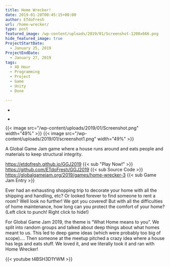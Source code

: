 ```yaml
---
title: Home Wrecker!
date: 2019-01-28T00:45:15+00:00
author: ETdoFresh
url: /home-wrecker/
type: post
featured_image: /wp-content/uploads/2019/01/Screenshot-1200x666.png
hide_featured_image: true
ProjectStartDate:
  - January 25, 2019
ProjectEndDate:
  - January 27, 2019
tags:
  - 48 Hour
  - Programming
  - Project
  - Game
  - Unity
  - Done

---
```

<ul class="wp-block-gallery columns-2 is-cropped">
  <li class="blocks-gallery-item">
    <figure><img src="https://www.etdofresh.com/wp-content/uploads/2019/01/Screenshot-1024x568.png" alt="" data-id="1477" data-link="https://www.etdofresh.com/home-wrecker/screenshot-3/" class="wp-image-1477" srcset="http://localhost/wp-content/uploads/2019/01/Screenshot-1024x568.png 1024w, http://localhost/wp-content/uploads/2019/01/Screenshot-1080x599.png 1080w, http://localhost/wp-content/uploads/2019/01/Screenshot-300x166.png 300w, http://localhost/wp-content/uploads/2019/01/Screenshot-768x426.png 768w, http://localhost/wp-content/uploads/2019/01/Screenshot-1200x666.png 1200w" sizes="(max-width: 1024px) 100vw, 1024px" /></figure>
  </li>
  <li class="blocks-gallery-item">
    <figure><img src="https://www.etdofresh.com/wp-content/uploads/2019/01/screenshot1-1024x576.png" alt="" data-id="1479" data-link="https://www.etdofresh.com/home-wrecker/screenshot1/" class="wp-image-1479" srcset="http://localhost/wp-content/uploads/2019/01/screenshot1-1024x576.png 1024w, http://localhost/wp-content/uploads/2019/01/screenshot1-300x169.png 300w, http://localhost/wp-content/uploads/2019/01/screenshot1-768x432.png 768w, http://localhost/wp-content/uploads/2019/01/screenshot1-1200x675.png 1200w, http://localhost/wp-content/uploads/2019/01/screenshot1.png 1920w" sizes="(max-width: 1024px) 100vw, 1024px" /></figure>
  </li>
</ul>

{{< image src="/wp-content/uploads/2019/01/Screenshot.png" width="49%" >}} {{< image src="/wp-content/uploads/2019/01/screenshot1.png" width="49%" >}}

A Global Game Jam game where a house runs around and eats people and materials to keep structural integrity.

https://etdofresh.github.io/GGJ2019 {{< sub "Play Now!" >}}  
https://github.com/ETdoFresh/GGJ2019 {{< sub Source Code >}}  
https://globalgamejam.org/2019/games/home-wrecker-3 {{< sub Game Jam Entry >}}

Ever had an exhausting shopping trip to decorate your home with all the shipping and handling, etc? Or looked forever to find someone to rent a room? Well look no further! We got you covered! But with all the difficulties of home maintenance, how long can you protect the comfort of your home? (Left click to punch! Right click to hide!)

For Global Game Jam 2019, the theme is &#8220;What Home means to you&#8221;. We split into random groups and talked about deep things about what homes meant to us. This led to deep game ideas (which were probably too big of scope)&#8230;. Then someone at the meetup pitched a crazy idea where a house has legs and eats stuff. We loved it, and we literally took it and ran with Home Wrecker!

{{< youtube t4BSH3D1YWM >}}
